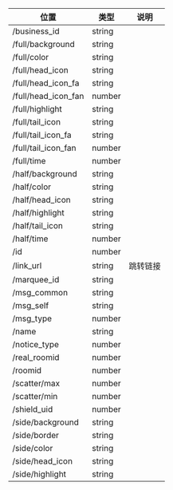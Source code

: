 | 位置                  | 类型     | 说明   |
|---------------------|--------|------|
| /business_id        | string |      |
| /full/background    | string |      |
| /full/color         | string |      |
| /full/head_icon     | string |      |
| /full/head_icon_fa  | string |      |
| /full/head_icon_fan | number |      |
| /full/highlight     | string |      |
| /full/tail_icon     | string |      |
| /full/tail_icon_fa  | string |      |
| /full/tail_icon_fan | number |      |
| /full/time          | number |      |
| /half/background    | string |      |
| /half/color         | string |      |
| /half/head_icon     | string |      |
| /half/highlight     | string |      |
| /half/tail_icon     | string |      |
| /half/time          | number |      |
| /id                 | number |      |
| /link_url           | string | 跳转链接 |
| /marquee_id         | string |      |
| /msg_common         | string |      |
| /msg_self           | string |      |
| /msg_type           | number |      |
| /name               | string |      |
| /notice_type        | number |      |
| /real_roomid        | number |      |
| /roomid             | number |      |
| /scatter/max        | number |      |
| /scatter/min        | number |      |
| /shield_uid         | number |      |
| /side/background    | string |      |
| /side/border        | string |      |
| /side/color         | string |      |
| /side/head_icon     | string |      |
| /side/highlight     | string |      |